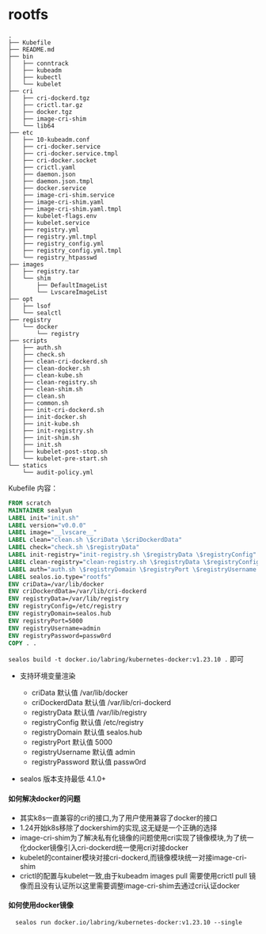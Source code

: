 # rootfs

```
.
├── Kubefile
├── README.md
├── bin
│   ├── conntrack
│   ├── kubeadm
│   ├── kubectl
│   └── kubelet
├── cri
│   ├── cri-dockerd.tgz
│   ├── crictl.tar.gz
│   ├── docker.tgz
│   ├── image-cri-shim
│   └── lib64
├── etc
│   ├── 10-kubeadm.conf
│   ├── cri-docker.service
│   ├── cri-docker.service.tmpl
│   ├── cri-docker.socket
│   ├── crictl.yaml
│   ├── daemon.json
│   ├── daemon.json.tmpl
│   ├── docker.service
│   ├── image-cri-shim.service
│   ├── image-cri-shim.yaml
│   ├── image-cri-shim.yaml.tmpl
│   ├── kubelet-flags.env
│   ├── kubelet.service
│   ├── registry.yml
│   ├── registry.yml.tmpl
│   ├── registry_config.yml
│   ├── registry_config.yml.tmpl
│   └── registry_htpasswd
├── images
│   ├── registry.tar
│   └── shim
│       ├── DefaultImageList
│       └── LvscareImageList
├── opt
│   ├── lsof
│   └── sealctl
├── registry
│   └── docker
│       └── registry
├── scripts
│   ├── auth.sh
│   ├── check.sh
│   ├── clean-cri-dockerd.sh
│   ├── clean-docker.sh
│   ├── clean-kube.sh
│   ├── clean-registry.sh
│   ├── clean-shim.sh
│   ├── clean.sh
│   ├── common.sh
│   ├── init-cri-dockerd.sh
│   ├── init-docker.sh
│   ├── init-kube.sh
│   ├── init-registry.sh
│   ├── init-shim.sh
│   ├── init.sh
│   ├── kubelet-post-stop.sh
│   └── kubelet-pre-start.sh
└── statics
    └── audit-policy.yml

```

Kubefile 内容：

```dockerfile
FROM scratch
MAINTAINER sealyun
LABEL init="init.sh"
LABEL version="v0.0.0"
LABEL image="__lvscare__"
LABEL clean="clean.sh \$criData \$criDockerdData"
LABEL check="check.sh \$registryData"
LABEL init-registry="init-registry.sh \$registryData \$registryConfig"
LABEL clean-registry="clean-registry.sh \$registryData \$registryConfig"
LABEL auth="auth.sh \$registryDomain \$registryPort \$registryUsername \$registryPassword"
LABEL sealos.io.type="rootfs"
ENV criData=/var/lib/docker
ENV criDockerdData=/var/lib/cri-dockerd
ENV registryData=/var/lib/registry
ENV registryConfig=/etc/registry
ENV registryDomain=sealos.hub
ENV registryPort=5000
ENV registryUsername=admin
ENV registryPassword=passw0rd
COPY . .
```

`sealos build -t docker.io/labring/kubernetes-docker:v1.23.10 .` 即可

- 支持环境变量渲染
  - criData 默认值  /var/lib/docker
  - criDockerdData 默认值 /var/lib/cri-dockerd
  - registryData 默认值  /var/lib/registry
  - registryConfig 默认值 /etc/registry
  - registryDomain 默认值 sealos.hub
  - registryPort 默认值 5000
  - registryUsername 默认值 admin
  - registryPassword 默认值 passw0rd

- sealos 版本支持最低 4.1.0+

#### 如何解决docker的问题

- 其实k8s一直兼容的cri的接口,为了用户使用兼容了docker的接口
- 1.24开始k8s移除了dockershim的实现,这无疑是一个正确的选择
- image-cri-shim为了解决私有化镜像的问题使用cri实现了镜像模块,为了统一化docker镜像引入cri-dockerd统一使用cri对接docker
- kubelet的container模块对接cri-dockerd,而镜像模块统一对接image-cri-shim
- crictl的配置与kubelet一致,由于kubeadm images pull 需要使用crictl pull 镜像而且没有认证所以这里需要调整image-cri-shim去通过cri认证docker

#### 如何使用docker镜像

```shell
  sealos run docker.io/labring/kubernetes-docker:v1.23.10 --single
```
